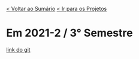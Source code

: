 [< Voltar ao Sumário](https://github.com/Leo0256/portfolio_tg_apis#sum%C3%A1rio "De volta ao sumário")
[< Ir para os Projetos](https://github.com/Leo0256/portfolio_tg_apis/blob/main/projects/README.md#meus-projetos "Ir para a lista de Projetos")

# Em 2021-2 / 3° Semestre
[link do git](https://github.com/Leo0256/API-IoniCRM_IonicHealth)